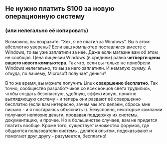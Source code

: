 <?php require("../../entete.php"); ?> <?php require("../../base.php"); ?> <?php require("../../fonctions.php"); ?>

<div id="corps">

<h2>Не нужно платить $100 за новую операционную систему </h2>

<h3>(или нелегально её копировать)</h3>

<p>Возможно, вы возразите: "Хех, я не платил за Windows". Вы в этом абсолютно уверены?
Если ваш компьютер поставлялся вместе с Windows, то вы уже заплатили за неё. Даже если
магазин вам об этом не сообщал. Цена лицензии Windows (в среднем) равна <b>четверти цены
вашего нового компьютера</b>. Так что, если вы только не приобрели Windows нелегально,
то вы за него заплатили. И немалую сумму. А откуда, по вашему, Microsoft получает деньги? </p>

<p>В то же время, вы можете получить Linux <b>совершенно бесплатно</b>. Так точно,
сообщество разработчиков со всех концов света трудились, чтобы создать безопасную,
удобную, эффективную, приятно выглядяющую систему - и теперь они раздают её совершенно бесплатно
(если вам интересно, зачем мы это делаем, сбрось мне письмо - и я постараюсь объяснить :). 
Безусловно, некоторые компании получают неплохие деньги, продавая поддержку их системы,
документацию, и прочее. Но в большинстве случаев, вам не придется платить вообще. Кроме
того, существует множество форумов, где общаются пользователи системы, делятся
опытом, подсказывают и помогают друг другу - разумеется, бесплатно! </p>

</div>
</body>
</html>
